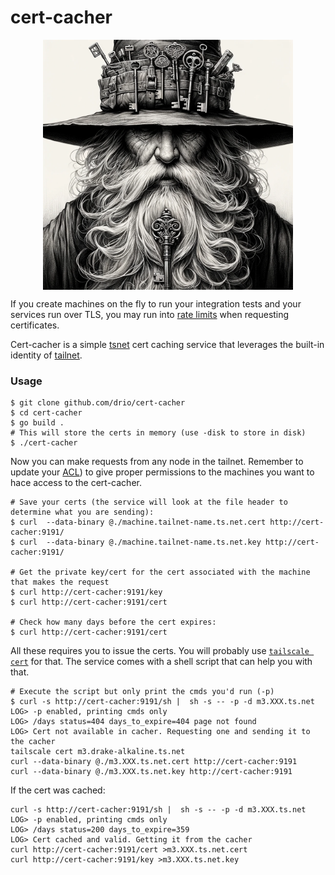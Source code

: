 # cert-cacher

<p align="center">
  <img align="center" src="magic.webp" width="400px" alt="The cert cacher magician"/>
</p>

If you create machines on the fly to run your integration tests and your services run over TLS, you
may run into [rate limits](https://github.com/tailscale/tailscale/issues/10395#issuecomment-1934383393) 
when requesting certificates. 

Cert-cacher is a simple [tsnet](https://tailscale.com/kb/1244/tsnet) cert caching service that leverages the
built-in identity of [tailnet](https://tailscale.com/glossary/tailnet).

### Usage

```
$ git clone github.com/drio/cert-cacher
$ cd cert-cacher
$ go build .
# This will store the certs in memory (use -disk to store in disk)
$ ./cert-cacher
```

Now you can make requests from any node in the tailnet. Remember to update your [ACL](https://tailscale.com/kb/1018/acls))
to give proper permissions to the machines you want to hace access to the cert-cacher.

```
# Save your certs (the service will look at the file header to determine what you are sending):
$ curl  --data-binary @./machine.tailnet-name.ts.net.cert http://cert-cacher:9191/
$ curl  --data-binary @./machine.tailnet-name.ts.net.key http://cert-cacher:9191/

# Get the private key/cert for the cert associated with the machine that makes the request
$ curl http://cert-cacher:9191/key
$ curl http://cert-cacher:9191/cert

# Check how many days before the cert expires:
$ curl http://cert-cacher:9191/cert
```

All these requires you to issue the certs. 
You will probably use [`tailscale cert`](https://tailscale.com/kb/1153/enabling-https) for that.
The service comes with a shell script that can help you with that.

```
# Execute the script but only print the cmds you'd run (-p)
$ curl -s http://cert-cacher:9191/sh |  sh -s -- -p -d m3.XXX.ts.net
LOG> -p enabled, printing cmds only
LOG> /days status=404 days_to_expire=404 page not found
LOG> Cert not available in cacher. Requesting one and sending it to the cacher
tailscale cert m3.drake-alkaline.ts.net
curl --data-binary @./m3.XXX.ts.net.cert http://cert-cacher:9191
curl --data-binary @./m3.XXX.ts.net.key http://cert-cacher:9191
```

If the cert was cached:

```
curl -s http://cert-cacher:9191/sh |  sh -s -- -p -d m3.XXX.ts.net
LOG> -p enabled, printing cmds only
LOG> /days status=200 days_to_expire=359
LOG> Cert cached and valid. Getting it from the cacher
curl http://cert-cacher:9191/cert >m3.XXX.ts.net.cert
curl http://cert-cacher:9191/key >m3.XXX.ts.net.key
```
